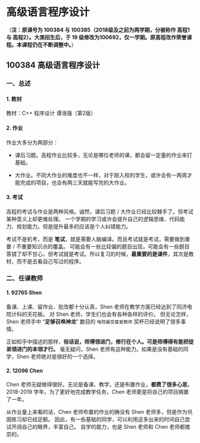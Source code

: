 # 高级语言程序设计

（**注：原课号为 100384 与 100385（2018级及之前为两学期，分被称作 高程1 与 高程2）。大类招生后，于 19 级修改为100692，仅一学期。原高程改作荣誉课程。本课程仍在不断调整中。**）

## 100384 高级语言程序设计

### 一、总述

#### 1. 教材

教材：C++ 程序设计 谭浩强（第2版）

#### 2. 作业

作业大多分为两部分：

* 课后习题。高程作业比较多，无论是哪位老师的课，都会留一定量的作业来打基础。

* 大作业。不同大作业的难度也不一样，对于刚入校的学生，或许会有一两周才能完成的项目，也会有两三天就能写完的大作业。

#### 3. 考试

高程的考试与作业是两种风格。诚然，课后习题 / 大作业已经比较棘手了。但考试某种意义上却更难处理。
一个学期的学习或许会提升自己的逻辑思维、代码能力、规划能力。但是提升最多的应该是个人纠错能力。

考试不是机考，而是 **笔试**，就是需要人脑编译。而且考试就是考试，需要做到重要 / 不重要知识点的覆盖。
可能会有一些比较偏的题目出现，可能会有一些题目答错了却不甘心，但考试就是考试。所以复习的时候，**最重要的是课件**，其次是教材，而不是去看自己写过的程序。

### 二、任课教师

#### 1. 92765 Shen

备课、上课、留作业、批改都十分认真，Shen 老师在教学方面已经达到了同济电院计科的天花板。
对 Shen 老师，学生们也会有各种各样的评价。
但无论怎样，Shen 老师手中 “**足够召唤神龙**” 数目的 `电院最受喜爱教师` 奖杯已经说明了很多事情。

正如知乎中描述的那样，**俗话说，师傅领进门，修行在个人。可是师傅得有能把徒弟领进门的本领才行。** 毫无疑问，Shen 老师有这种能力。如果是没有基础的同学，Shen 老师绝对是很好的一个选择。

#### 2. 12096 Chen

Chen 老师无疑做得很好。无论是备课、教学，还是布置作业，**都费了很多心思**。2018-2019 学年，为了更好地完成教学任务，Chen 老师更是将自己的项目搁置了一年。

从作业量上来看的话，Chen 老师布置的作业的确没有 Shen 老师多，但是作为巩固练习却已经足额。
因此，有一些基础的同学，可以利用这多出来的时间自己尝试开阔自己的眼界，丰富自己。
自学的能力，也是 Shen 老师和 Chen 老师都推崇的。
